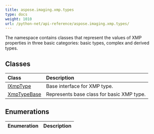 ```yaml
---
title: aspose.imaging.xmp.types
type: docs
weight: 1010
url: /python-net/api-reference/aspose.imaging.xmp.types/
---
```



The namespace contains classes that represent the values of XMP properties in three basic categories: basic types, complex and derived types.

## **Classes**
|**Class**|**Description**|
| :- | :- |
|[IXmpType](/imaging/python-net/api-reference/aspose.imaging.xmp.types/ixmptype/)|Base interface for XMP type.|
|[XmpTypeBase](/imaging/python-net/api-reference/aspose.imaging.xmp.types/xmptypebase/)|Represents base class for basic XMP type.|
## **Enumerations**
|**Enumeration**|**Description**|
| :- | :- |
